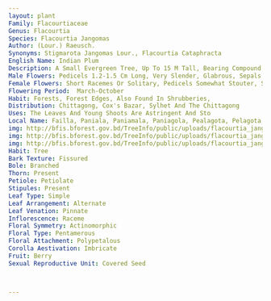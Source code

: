 ```yaml
---
layout: plant
Family: Flacourtiaceae
Genus: Flacourtia
Species: Flacourtia Jangomas
Author: (Lour.) Raeusch.
Synonyms: Stigmarota Jangomas Lour., Flacourtia Cataphracta 
English Name: Indian Plum
Description: A Small Evergreen Tree, Up To 15 M Tall, Bearing Compound Spines On The Trunk Up To About Middle Edge, Young Shoots Slightly Pubescent, Bark Brown, Fairly Plain Outside, Uniformly Light Brown Inside. Leaves 5-10 Ã— 2.5-5.0 Cm, Ovate Or Ovate-lanceolate, Broadly Cuneate At The Base, Acuminate, Crenate, Serrate, Glabrous, Lateral Nerves 4-5 On Either Side Of The Midrib. Flowers Small, Unisexual, Pale-yellow Or Whitish, Fragrant, In Short Axillary, Sub-corymbose Racemes. 
Male Flowers: Pedicels 1.2-1.5 Cm Long, Very Slender, Glabrous, Sepals Orbicular, Ciliate, Hairy Within, Stamens C 50-80, Filaments Filiform, 3-5 Mm Long, Anthers Minute, Globose. 
Female Flowers: Short Racemes Or Solitary, Pedicels Somewhat Stouter, Styles Conical, Very Short, Stigmas 4-6, Spreading. Fruit A Globose Berry, 1.2-1.8 Cm Across, Dark-purple When Fully Ripe, Crowned By Persistent Styles.
Flowering Period:  March-October
Habit: Forests, Forest Edges, Also Found In Shrubberies, 
Distribution: Chittagong, Cox's Bazar, Sylhet And The Chittagong
Uses: The Leaves And Young Shoots Are Astringent And Sto
Local Name: Failla, Paniala, Paniamala, Paniagola, Pealagota, Pelagota, Tokroi, Lukluki, 
img: http://bfis.bforest.gov.bd/TreeInfo/public/uploads/flacourtia_jangomas.jpg
img: http://bfis.bforest.gov.bd/TreeInfo/public/uploads/flacourtia_jangomas1.jpg
img: http://bfis.bforest.gov.bd/TreeInfo/public/uploads/flacourtia_jangomas2.jpg
Habit: Tree
Bark Texture: Fissured
Bole: Branched
Thorn: Present
Petiole: Petiolate
Stipules: Present
Leaf Type: Simple
Leaf Arrangement: Alternate
Leaf Venation: Pinnate
Inflorescence: Raceme
Floral Symmetry: Actinomorphic
Floral Type: Pentamerous
Floral Attachment: Polypetalous
Corolla Aestivation: Imbricate
Fruit: Berry
Sexual Reproductive Unit: Covered Seed



---
```


